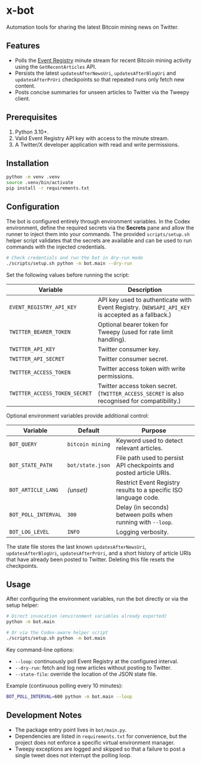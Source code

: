 # x-bot

Automation tools for sharing the latest Bitcoin mining news on Twitter.

## Features

- Polls the [Event Registry](https://eventregistry.org/) minute stream for
  recent Bitcoin mining activity using the ``GetRecentArticles`` API.
- Persists the latest ``updatesAfterNewsUri``, ``updatesAfterBlogUri`` and
  ``updatesAfterPrUri`` checkpoints so that repeated runs only fetch new
  content.
- Posts concise summaries for unseen articles to Twitter via the Tweepy
  client.

## Prerequisites

1. Python 3.10+.
2. Valid Event Registry API key with access to the minute stream.
3. A Twitter/X developer application with read and write permissions.

## Installation

```bash
python -m venv .venv
source .venv/bin/activate
pip install -r requirements.txt
```

## Configuration

The bot is configured entirely through environment variables. In the Codex
environment, define the required secrets via the **Secrets** pane and allow the
runner to inject them into your commands. The provided `scripts/setup.sh`
helper script validates that the secrets are available and can be used to run
commands with the injected credentials.

```bash
# Check credentials and run the bot in dry-run mode
./scripts/setup.sh python -m bot.main --dry-run
```

Set the following values before running the script:

| Variable | Description |
| --- | --- |
| `EVENT_REGISTRY_API_KEY` | API key used to authenticate with Event Registry. (`NEWSAPI_API_KEY` is accepted as a fallback.) |
| `TWITTER_BEARER_TOKEN` | Optional bearer token for Tweepy (used for rate limit handling). |
| `TWITTER_API_KEY` | Twitter consumer key. |
| `TWITTER_API_SECRET` | Twitter consumer secret. |
| `TWITTER_ACCESS_TOKEN` | Twitter access token with write permissions. |
| `TWITTER_ACCESS_TOKEN_SECRET` | Twitter access token secret. (`TWITTER_ACCESS_SECRET` is also recognised for compatibility.) |

Optional environment variables provide additional control:

| Variable | Default | Purpose |
| --- | --- | --- |
| `BOT_QUERY` | `bitcoin mining` | Keyword used to detect relevant articles. |
| `BOT_STATE_PATH` | `bot/state.json` | File path used to persist API checkpoints and posted article URIs. |
| `BOT_ARTICLE_LANG` | *(unset)* | Restrict Event Registry results to a specific ISO language code. |
| `BOT_POLL_INTERVAL` | `300` | Delay (in seconds) between polls when running with `--loop`. |
| `BOT_LOG_LEVEL` | `INFO` | Logging verbosity. |

The state file stores the last known `updatesAfterNewsUri`,
`updatesAfterBlogUri`, `updatesAfterPrUri`, and a short history of article
URIs that have already been posted to Twitter. Deleting this file resets the
checkpoints.

## Usage

After configuring the environment variables, run the bot directly or via the
setup helper:

```bash
# Direct invocation (environment variables already exported)
python -m bot.main

# Or via the Codex-aware helper script
./scripts/setup.sh python -m bot.main
```

Key command-line options:

- `--loop`: continuously poll Event Registry at the configured interval.
- `--dry-run`: fetch and log new articles without posting to Twitter.
- `--state-file`: override the location of the JSON state file.

Example (continuous polling every 10 minutes):

```bash
BOT_POLL_INTERVAL=600 python -m bot.main --loop
```

## Development Notes

- The package entry point lives in `bot/main.py`.
- Dependencies are listed in `requirements.txt` for convenience, but the
  project does not enforce a specific virtual environment manager.
- Tweepy exceptions are logged and skipped so that a failure to post a single
  tweet does not interrupt the polling loop.
